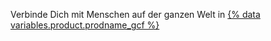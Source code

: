 Verbinde Dich mit Menschen auf der ganzen Welt in [{% data variables.product.prodname_gcf %}](https://github.community)
